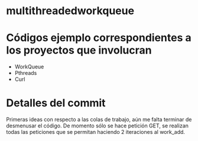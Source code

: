 # multithreadedworkqueue

# Códigos ejemplo correspondientes a los proyectos que involucran
 - WorkQueue
 - Pthreads
 - Curl

# Detalles del commit
Primeras ideas con respecto a las colas de trabajo, aún me falta terminar de desmenusar el código.
De momento sólo se hace petición GET, se realizan todas las peticiones que se permitan haciendo 2 iteraciones al work_add.
